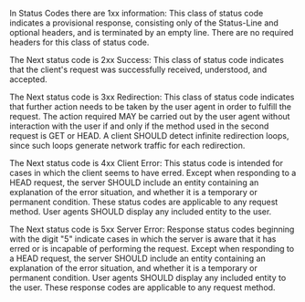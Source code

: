 In Status Codes there are 1xx information: This class of status code indicates a provisional response, consisting only of the Status-Line and optional headers, and is terminated by an empty line. There are no required headers for this class of status code.

The Next status code is 2xx Success: This class of status code indicates that the client's request was successfully received, understood, and accepted.

The Next status code is 3xx Redirection: This class of status code indicates that further action needs to be taken by the user agent in order to fulfill the request. The action required MAY be carried out by the user agent without interaction with the user if and only if the method used in the second request is GET or HEAD. A client SHOULD detect infinite redirection loops, since such loops generate network traffic for each redirection.

The Next status code is 4xx Client Error: This status code is intended for cases in which the client seems to have erred. Except when responding to a HEAD request, the server SHOULD include an entity containing an explanation of the error situation, and whether it is a temporary or permanent condition. These status codes are applicable to any request method. User agents SHOULD display any included entity to the user.

The Next status code is 5xx Server Error: Response status codes beginning with the digit "5" indicate cases in which the server is aware that it has erred or is incapable of performing the request. Except when responding to a HEAD request, the server SHOULD include an entity containing an explanation of the error situation, and whether it is a temporary or permanent condition. User agents SHOULD display any included entity to the user. These response codes are applicable to any request method.